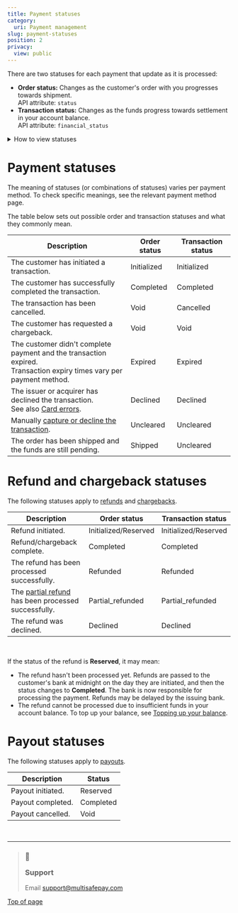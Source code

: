 ```yaml
---
title: Payment statuses
category:
  uri: Payment management
slug: payment-statuses
position: 2
privacy:
  view: public
---
```

There are two statuses for each payment that update as it is processed:

* **Order status:** Changes as the customer's order with you progresses towards shipment.\
  API attribute: `status`
* **Transaction status:** Changes as the funds progress towards <Glossary>settlement</Glossary> in your account balance.\
  API attribute: `financial_status`

<details id="how-to-view-statuses">
  <summary>How to view statuses</summary>

  <br />

  1. Sign in to your <a href="https://merchant.multisafepay.com/" target="_blank">MultiSafepay dashboard</a> <i class="fa fa-external-link" style={{ fontSize: "12px", color: "#8b929e" }} />.
  2. Go to **Transactions** > **Transaction overview**, and then click the relevant transaction.
  3. On the **Transaction details** page, the statuses appear under **Transaction history**.
</details>

# Payment statuses

The meaning of statuses (or combinations of statuses) varies per payment method. To check specific meanings, see the relevant payment method page.

The table below sets out possible order and transaction statuses and what they commonly mean.

| Description                                                                                                                                       | Order status | Transaction status |
| ------------------------------------------------------------------------------------------------------------------------------------------------- | ------------ | ------------------ |
| The customer has initiated a transaction.                                                                                                         | Initialized  | Initialized        |
| The customer has successfully completed the transaction.                                                                                          | Completed    | Completed          |
| The transaction has been cancelled.                                                                                                               | Void         | Cancelled          |
| The customer has requested a chargeback.                                                                                                          | Void         | Void               |
| The customer didn't complete payment and the transaction expired. <br /> Transaction expiry times vary per payment method.                        | Expired      | Expired            |
| The <Glossary>issuer</Glossary> or <Glossary>acquirer</Glossary> has declined the transaction. <br /> See also [Card errors](/docs/card-errors/). | Declined     | Declined           |
| Manually [capture or decline the transaction](/docs/uncleared/).                                                                                  | Uncleared    | Uncleared          |
| The order has been shipped and the funds are still pending.                                                                                       | Shipped      | Uncleared          |

# Refund and chargeback statuses

The following statuses apply to [refunds](/docs/refunds/) and [chargebacks](/docs/chargebacks/).

| Description                                                                   | Order status         | Transaction status   |
| ----------------------------------------------------------------------------- | -------------------- | -------------------- |
| Refund initiated.                                                             | Initialized/Reserved | Initialized/Reserved |
| Refund/chargeback complete.                                                   | Completed            | Completed            |
| The refund has been processed successfully.                                   | Refunded             | Refunded             |
| The [partial refund](/docs/refund-payments/) has been processed successfully. | Partial\_refunded    | Partial\_refunded    |
| The refund was declined.                                                      | Declined             | Declined             |

<br />

If the status of the refund is **Reserved**, it may mean:

* The refund hasn't been processed yet. Refunds are passed to the customer's bank at midnight on the day they are initiated, and then the status changes to **Completed**. The bank is now responsible for processing the payment. Refunds may be delayed by the issuing bank.
* The refund cannot be processed due to insufficient funds in your account balance. To top up your balance, see [Topping up your balance](/docs/account-balance/).

# Payout statuses

The following statuses apply to [payouts](/docs/payouts/).

| Description       | Status    |
| ----------------- | --------- |
| Payout initiated. | Reserved  |
| Payout completed. | Completed |
| Payout cancelled. | Void      |

<br />

***

<blockquote class="callout callout_info">
    <h3 class="callout-heading false">
        <span class="callout-icon">💬</span>
        <p>Support</p>
    </h3>
    <p>Email <a href="mailto:support@multisafepay.com">support@multisafepay.com</a></p>
</blockquote>

[Top of page](#)
